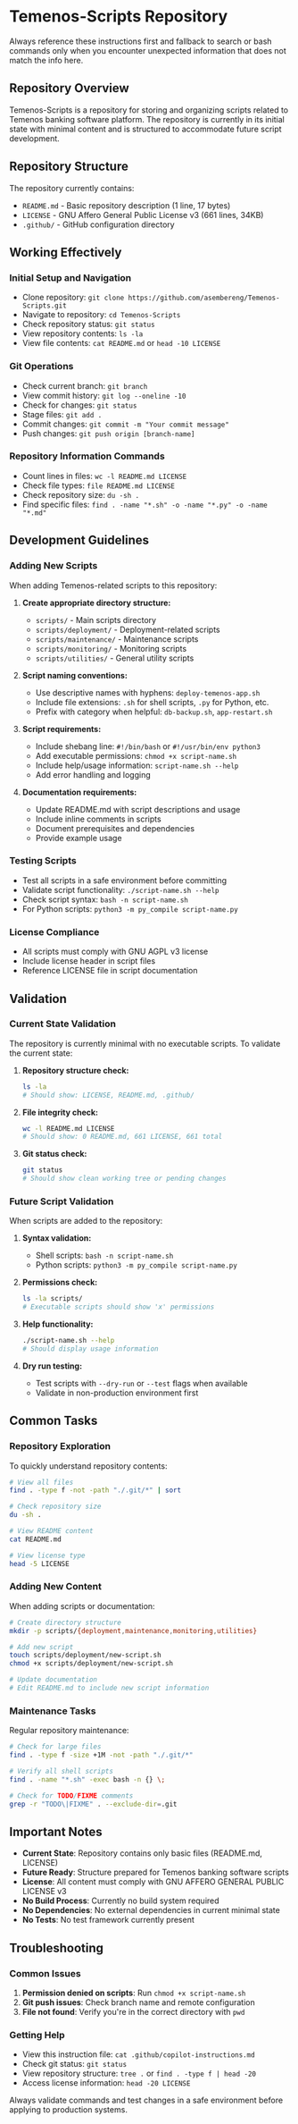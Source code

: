 # Temenos-Scripts Repository

Always reference these instructions first and fallback to search or bash commands only when you encounter unexpected information that does not match the info here.

## Repository Overview

Temenos-Scripts is a repository for storing and organizing scripts related to Temenos banking software platform. The repository is currently in its initial state with minimal content and is structured to accommodate future script development.

## Repository Structure

The repository currently contains:
- `README.md` - Basic repository description (1 line, 17 bytes)
- `LICENSE` - GNU Affero General Public License v3 (661 lines, 34KB)
- `.github/` - GitHub configuration directory

## Working Effectively

### Initial Setup and Navigation
- Clone repository: `git clone https://github.com/asembereng/Temenos-Scripts.git`
- Navigate to repository: `cd Temenos-Scripts`
- Check repository status: `git status`
- View repository contents: `ls -la`
- View file contents: `cat README.md` or `head -10 LICENSE`

### Git Operations
- Check current branch: `git branch`
- View commit history: `git log --oneline -10`
- Check for changes: `git status`
- Stage files: `git add .`
- Commit changes: `git commit -m "Your commit message"`
- Push changes: `git push origin [branch-name]`

### Repository Information Commands
- Count lines in files: `wc -l README.md LICENSE`
- Check file types: `file README.md LICENSE`  
- Check repository size: `du -sh .`
- Find specific files: `find . -name "*.sh" -o -name "*.py" -o -name "*.md"`

## Development Guidelines

### Adding New Scripts
When adding Temenos-related scripts to this repository:

1. **Create appropriate directory structure:**
   - `scripts/` - Main scripts directory
   - `scripts/deployment/` - Deployment-related scripts
   - `scripts/maintenance/` - Maintenance scripts
   - `scripts/monitoring/` - Monitoring scripts
   - `scripts/utilities/` - General utility scripts

2. **Script naming conventions:**
   - Use descriptive names with hyphens: `deploy-temenos-app.sh`
   - Include file extensions: `.sh` for shell scripts, `.py` for Python, etc.
   - Prefix with category when helpful: `db-backup.sh`, `app-restart.sh`

3. **Script requirements:**
   - Include shebang line: `#!/bin/bash` or `#!/usr/bin/env python3`
   - Add executable permissions: `chmod +x script-name.sh`
   - Include help/usage information: `script-name.sh --help`
   - Add error handling and logging

4. **Documentation requirements:**
   - Update README.md with script descriptions and usage
   - Include inline comments in scripts
   - Document prerequisites and dependencies
   - Provide example usage

### Testing Scripts
- Test all scripts in a safe environment before committing
- Validate script functionality: `./script-name.sh --help`
- Check script syntax: `bash -n script-name.sh`
- For Python scripts: `python3 -m py_compile script-name.py`

### License Compliance
- All scripts must comply with GNU AGPL v3 license
- Include license header in script files
- Reference LICENSE file in script documentation

## Validation

### Current State Validation
The repository is currently minimal with no executable scripts. To validate the current state:

1. **Repository structure check:**
   ```bash
   ls -la
   # Should show: LICENSE, README.md, .github/
   ```

2. **File integrity check:**
   ```bash
   wc -l README.md LICENSE
   # Should show: 0 README.md, 661 LICENSE, 661 total
   ```

3. **Git status check:**
   ```bash
   git status
   # Should show clean working tree or pending changes
   ```

### Future Script Validation
When scripts are added to the repository:

1. **Syntax validation:**
   - Shell scripts: `bash -n script-name.sh`
   - Python scripts: `python3 -m py_compile script-name.py`

2. **Permissions check:**
   ```bash
   ls -la scripts/
   # Executable scripts should show 'x' permissions
   ```

3. **Help functionality:**
   ```bash
   ./script-name.sh --help
   # Should display usage information
   ```

4. **Dry run testing:**
   - Test scripts with `--dry-run` or `--test` flags when available
   - Validate in non-production environment first

## Common Tasks

### Repository Exploration
To quickly understand repository contents:
```bash
# View all files
find . -type f -not -path "./.git/*" | sort

# Check repository size
du -sh .

# View README content
cat README.md

# View license type
head -5 LICENSE
```

### Adding New Content
When adding scripts or documentation:
```bash
# Create directory structure
mkdir -p scripts/{deployment,maintenance,monitoring,utilities}

# Add new script
touch scripts/deployment/new-script.sh
chmod +x scripts/deployment/new-script.sh

# Update documentation
# Edit README.md to include new script information
```

### Maintenance Tasks
Regular repository maintenance:
```bash
# Check for large files
find . -type f -size +1M -not -path "./.git/*"

# Verify all shell scripts
find . -name "*.sh" -exec bash -n {} \;

# Check for TODO/FIXME comments
grep -r "TODO\|FIXME" . --exclude-dir=.git
```

## Important Notes

- **Current State**: Repository contains only basic files (README.md, LICENSE)
- **Future Ready**: Structure prepared for Temenos banking software scripts
- **License**: All content must comply with GNU AFFERO GENERAL PUBLIC LICENSE v3
- **No Build Process**: Currently no build system required
- **No Dependencies**: No external dependencies in current minimal state
- **No Tests**: No test framework currently present

## Troubleshooting

### Common Issues
1. **Permission denied on scripts**: Run `chmod +x script-name.sh`
2. **Git push issues**: Check branch name and remote configuration
3. **File not found**: Verify you're in the correct directory with `pwd`

### Getting Help
- View this instruction file: `cat .github/copilot-instructions.md`
- Check git status: `git status`
- View repository structure: `tree .` or `find . -type f | head -20`
- Access license information: `head -20 LICENSE`

Always validate commands and test changes in a safe environment before applying to production systems.